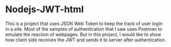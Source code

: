 # Nodejs-JWT-html
This is a project that uses JSON Web Token to keep the track of user login in a site. 
Most of the samples of authentication that I saw uses Postman to emulate the reaction of webpages.
But in this project, I would like to show how client side receives the JWT and sends it to server after authentication.
